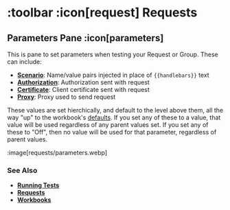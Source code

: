 # :toolbar :icon[request] Requests

## Parameters Pane :icon[parameters]

This is pane to set parameters when testing your Request or Group.  These can include:

* [**Scenario**](help:scenarios): Name/value pairs injected in place of `{{handlebars}}` text
* [**Authorization**](help:authorizations): Authorization sent with request
* [**Certificate**](help:certificates):  Client certificate sent with request
* [**Proxy**](help:proxies):  Proxy used to send request

These values are set hierchically, and default to the level above them, all the way "up" to the workbook's [defaults](help:defaults-and-settings).
If you set any of these to a value, that value will be used regardless of any parent values set.  If you set any of these to "Off", then
no value will be used for that parameter, regardless of parent values.

:image[requests/parameters.webp]

### See Also

* [**Running Tests**](help:running-tests)
* [**Requests**](help:requests)
* [**Workbooks**](help:workbooks)
